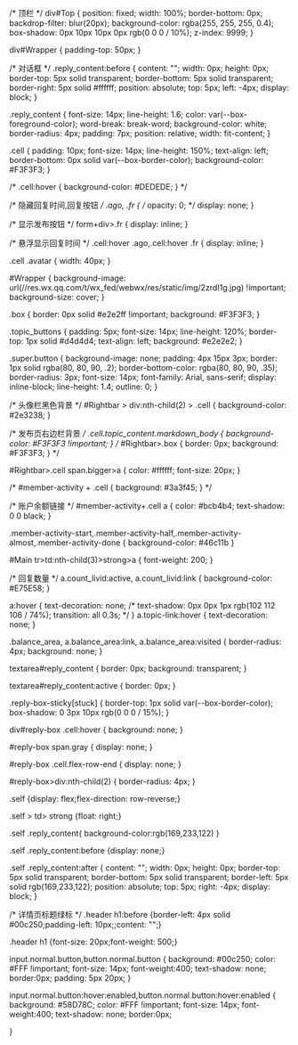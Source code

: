/* 顶栏 */
div#Top {
position: fixed;
width: 100%;
border-bottom: 0px;
backdrop-filter: blur(20px);
background-color: rgba(255, 255, 255, 0.4);
box-shadow: 0px 10px 10px 0px rgb(0 0 0 / 10%);
z-index: 9999;
}

div#Wrapper {
padding-top: 50px;
}

/* 对话框 */
.reply_content:before {
content: "";
width: 0px;
height: 0px;
border-top: 5px solid transparent;
border-bottom: 5px solid transparent;
border-right: 5px solid #ffffff;
position: absolute;
top: 5px;
left: -4px;
display: block;
}

.reply_content {
font-size: 14px;
line-height: 1.6;
color: var(--box-foreground-color);
word-break: break-word;
background-color: white;
border-radius: 4px;
padding: 7px;
position: relative;
width: fit-content;
}

.cell {
padding: 10px;
font-size: 14px;
line-height: 150%;
text-align: left;
border-bottom: 0px solid var(--box-border-color);
background-color: #F3F3F3;
}

/* .cell:hover {
background-color: #DEDEDE;
} */

/* 隐藏回复时间,回复按钮 */
.ago,
.fr {
/* opacity: 0; */
display: none;
}

/* 显示发布按钮 */
form+div>.fr {
display: inline;
}

/* 悬浮显示回复时间 */
.cell:hover .ago,.cell:hover .fr {
display: inline;
}


.cell .avatar {
width: 40px;
}


#Wrapper {
background-image: url(//res.wx.qq.com/t/wx_fed/webwx/res/static/img/2zrdI1g.jpg) !important;
background-size: cover;
}

.box {
border: 0px solid #e2e2ff !important;
background: #F3F3F3;
}

.topic_buttons {
padding: 5px;
font-size: 14px;
line-height: 120%;
border-top: 1px solid #d4d4d4;
text-align: left;
background: #e2e2e2;
}

.super.button {
background-image: none;
padding: 4px 15px 3px;
border: 1px solid rgba(80, 80, 90, .2);
border-bottom-color: rgba(80, 80, 90, .35);
border-radius: 3px;
font-size: 14px;
font-family: Arial, sans-serif;
display: inline-block;
line-height: 1.4;
outline: 0;
}

/* 头像栏黑色背景 */
#Rightbar > div:nth-child(2) > .cell {
background-color: #2e3238;
}

/* 发布页右边栏背景 */
.cell.topic_content.markdown_body {
background-color: #F3F3F3 !important;
}
/* #Rightbar>.box {
border: 0px;
background: #F3F3F3;
} */

#Rightbar>.cell span.bigger>a {
color: #ffffff;
font-size: 20px;
}

/* #member-activity + .cell {
background: #3a3f45;
} */

/* 账户余额链接 */
#member-activity+.cell a {
color: #bcb4b4;
text-shadow: 0 0 black;
}

.member-activity-start,.member-activity-half,.member-activity-almost,.member-activity-done {
background-color: #46c11b
}

#Main tr>td:nth-child(3)>strong>a {
font-weight: 200;
}


/* 回复数量 */
a.count_livid:active,
a.count_livid:link {
background-color: #E75E58;
}

a:hover {
text-decoration: none;
/* text-shadow: 0px 0px 1px rgb(102 112 106 / 74%);
transition: all 0.3s; */
}
a.topic-link:hover {
text-decoration: none;
}

.balance_area,
a.balance_area:link,
a.balance_area:visited {
border-radius: 4px;
background: none;
}

textarea#reply_content {
border: 0px;
background: transparent;
}

textarea#reply_content:active {
border: 0px;
}

.reply-box-sticky[stuck] {
border-top: 1px solid var(--box-border-color);
box-shadow: 0 3px 10px rgb(0 0 0 / 15%);
}

div#reply-box .cell:hover {
background: none;
}

#reply-box span.gray {
display: none;
}

#reply-box .cell.flex-row-end {
display: none;
}

#reply-box>div:nth-child(2) {
border-radius: 4px;
}

.self {display: flex;flex-direction: row-reverse;}

.self > td> strong {float: right;}

.self .reply_content{
background-color:rgb(169,233,122)
}

.self .reply_content:before {display: none;}

.self .reply_content:after {
content: "";
width: 0px;
height: 0px;
border-top: 5px solid transparent;
border-bottom: 5px solid transparent;
border-left: 5px solid rgb(169,233,122);
position: absolute;
top: 5px;
right: -4px;
display: block;
}

/* 详情页标题绿标 */
.header h1:before {border-left: 4px solid #00c250;padding-left: 10px;;content: "";}

.header h1 {font-size: 20px;font-weight: 500;}


input.normal.button,button.normal.button {
background: #00c250;
color: #FFF !important;
font-size: 14px;
font-weight:400;
text-shadow: none;
border:0px;
padding: 5px 20px;
}


input.normal.button:hover:enabled,button.normal.button:hover:enabled {
background: #58D78C;
color: #FFF !important;
font-size: 14px;
font-weight:400;
text-shadow: none;
border:0px;


}